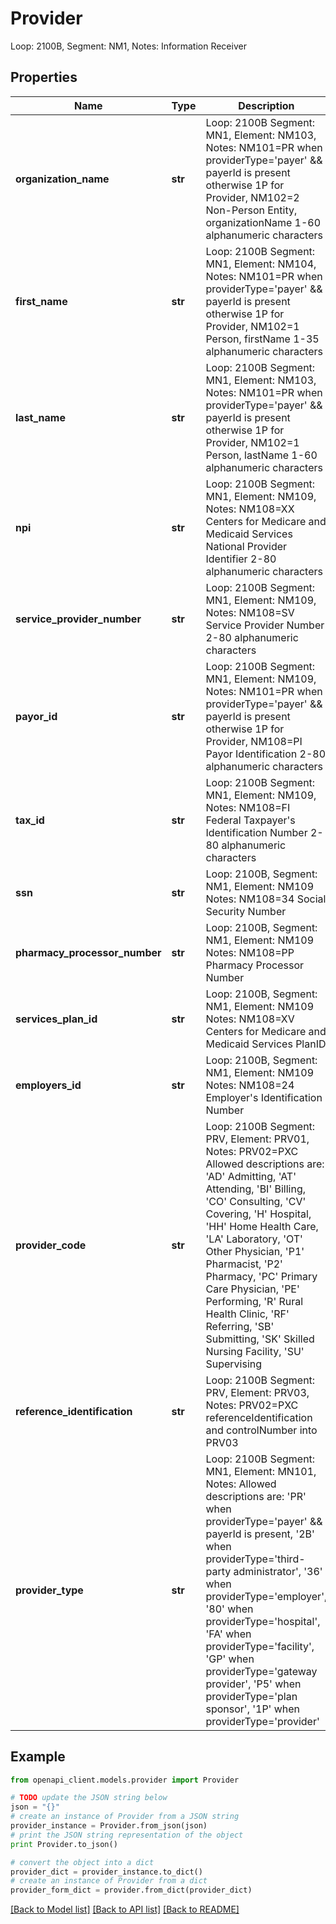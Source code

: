 # Provider

Loop: 2100B, Segment: NM1, Notes: Information Receiver

## Properties
Name | Type | Description | Notes
------------ | ------------- | ------------- | -------------
**organization_name** | **str** | Loop: 2100B Segment: MN1, Element: NM103, Notes: NM101&#x3D;PR when providerType&#x3D;&#39;payer&#39; &amp;&amp; payerId is present otherwise 1P for Provider, NM102&#x3D;2 Non-Person Entity, organizationName 1-60 alphanumeric characters | [optional] 
**first_name** | **str** | Loop: 2100B Segment: MN1, Element: NM104, Notes: NM101&#x3D;PR when providerType&#x3D;&#39;payer&#39; &amp;&amp; payerId is present otherwise 1P for Provider, NM102&#x3D;1 Person, firstName 1-35 alphanumeric characters | [optional] 
**last_name** | **str** | Loop: 2100B Segment: MN1, Element: NM103, Notes: NM101&#x3D;PR when providerType&#x3D;&#39;payer&#39; &amp;&amp; payerId is present otherwise 1P for Provider, NM102&#x3D;1 Person, lastName 1-60 alphanumeric characters | [optional] 
**npi** | **str** | Loop: 2100B Segment: MN1, Element: NM109, Notes: NM108&#x3D;XX Centers for Medicare and Medicaid Services National Provider Identifier 2-80 alphanumeric characters | [optional] 
**service_provider_number** | **str** | Loop: 2100B Segment: MN1, Element: NM109, Notes: NM108&#x3D;SV Service Provider Number 2-80 alphanumeric characters | [optional] 
**payor_id** | **str** | Loop: 2100B Segment: MN1, Element: NM109, Notes: NM101&#x3D;PR when providerType&#x3D;&#39;payer&#39; &amp;&amp; payerId is present otherwise 1P for Provider, NM108&#x3D;PI Payor Identification 2-80 alphanumeric characters | [optional] 
**tax_id** | **str** | Loop: 2100B Segment: MN1, Element: NM109, Notes: NM108&#x3D;FI Federal Taxpayer&#39;s Identification Number 2-80 alphanumeric characters | [optional] 
**ssn** | **str** | Loop: 2100B, Segment: NM1, Element: NM109 Notes: NM108&#x3D;34 Social Security Number | [optional] 
**pharmacy_processor_number** | **str** | Loop: 2100B, Segment: NM1, Element: NM109 Notes: NM108&#x3D;PP Pharmacy Processor Number | [optional] 
**services_plan_id** | **str** | Loop: 2100B, Segment: NM1, Element: NM109 Notes: NM108&#x3D;XV Centers for Medicare and Medicaid Services PlanID | [optional] 
**employers_id** | **str** | Loop: 2100B, Segment: NM1, Element: NM109 Notes: NM108&#x3D;24 Employer&#39;s Identification Number | [optional] 
**provider_code** | **str** | Loop: 2100B Segment: PRV, Element: PRV01, Notes: PRV02&#x3D;PXC Allowed descriptions are: &#39;AD&#39; Admitting, &#39;AT&#39; Attending, &#39;BI&#39; Billing, &#39;CO&#39; Consulting, &#39;CV&#39; Covering, &#39;H&#39; Hospital, &#39;HH&#39; Home Health Care, &#39;LA&#39; Laboratory, &#39;OT&#39; Other Physician, &#39;P1&#39; Pharmacist, &#39;P2&#39; Pharmacy, &#39;PC&#39; Primary Care Physician, &#39;PE&#39; Performing, &#39;R&#39; Rural Health Clinic, &#39;RF&#39; Referring, &#39;SB&#39; Submitting, &#39;SK&#39; Skilled Nursing Facility, &#39;SU&#39; Supervising | [optional] 
**reference_identification** | **str** | Loop: 2100B Segment: PRV, Element: PRV03, Notes: PRV02&#x3D;PXC referenceIdentification and controlNumber into PRV03 | [optional] 
**provider_type** | **str** | Loop: 2100B Segment: MN1, Element: MN101, Notes: Allowed descriptions are: &#39;PR&#39; when providerType&#x3D;&#39;payer&#39; &amp;&amp; payerId is present, &#39;2B&#39; when providerType&#x3D;&#39;third-party administrator&#39;, &#39;36&#39; when providerType&#x3D;&#39;employer&#39;, &#39;80&#39; when providerType&#x3D;&#39;hospital&#39;, &#39;FA&#39; when providerType&#x3D;&#39;facility&#39;, &#39;GP&#39; when providerType&#x3D;&#39;gateway provider&#39;, &#39;P5&#39; when providerType&#x3D;&#39;plan sponsor&#39;, &#39;1P&#39; when providerType&#x3D;&#39;provider&#39; | [optional] 

## Example

```python
from openapi_client.models.provider import Provider

# TODO update the JSON string below
json = "{}"
# create an instance of Provider from a JSON string
provider_instance = Provider.from_json(json)
# print the JSON string representation of the object
print Provider.to_json()

# convert the object into a dict
provider_dict = provider_instance.to_dict()
# create an instance of Provider from a dict
provider_form_dict = provider.from_dict(provider_dict)
```
[[Back to Model list]](../README.md#documentation-for-models) [[Back to API list]](../README.md#documentation-for-api-endpoints) [[Back to README]](../README.md)


